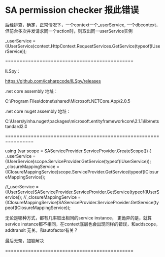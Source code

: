 # SA permission checker 报此错误

后经排查，确定，正常情况下，一个context一个_userService, 一个dbcontext，但前台多次并发请求同一个action时，则取出同一userService实例

 _userService = (IUserService)context.HttpContext.RequestServices.GetService(typeof(IUserService));

 =============================================

 ILSpy：

 https://github.com/icsharpcode/ILSpy/releases

 .net core assembly 地址：

 C:\Program Files\dotnet\shared\Microsoft.NETCore.App\2.0.5

 .net core nuget assembly 地址：

 C:\Users\yinha\.nuget\packages\microsoft.entityframeworkcore\2.1.1\lib\netstandard2.0



 ================================================================

  using (var scope = SAServiceProvider.ServiceProvider.CreateScope())
                    {
                        _userService = (IUserService)scope.ServiceProvider.GetService(typeof(IUserService));
                        _closureMappingService = (IClosureMappingService)scope.ServiceProvider.GetService(typeof(IClosureMappingService));

 //_userService = (IUserService)SAServiceProvider.ServiceProvider.GetService(typeof(IUserService));
                        //_closureMappingService = (IClosureMappingService)SAServiceProvider.ServiceProvider.GetService(typeof(IClosureMappingService));

无论是哪种方式，都有几率取出相同的service instance， 更诡异的是，就算service instance都不相同，在context底层也会出现同样的错误，和addscope，addtransit 无关。和autofactor有关？

最后无奈，加锁解决


============================================= 